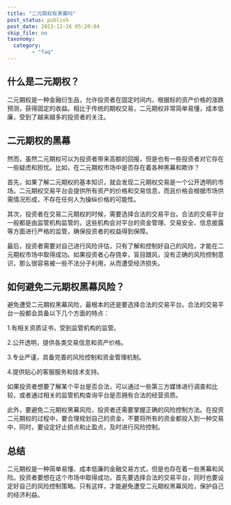 ```yaml
---
title: "二元期权有黑幕吗"
post_status: publish
post_date: 2023-12-26 05:20:04
skip_file: no
taxonomy:
  category:
        - "faq"
---
```


## 什么是二元期权？

二元期权是一种金融衍生品，允许投资者在固定时间内，根据标的资产价格的涨跌预测，获得固定的收益。相比于传统的期权交易，二元期权非常简单易懂，成本低廉，受到了越来越多的投资者的关注。

## 二元期权的黑幕

然而，虽然二元期权可以为投资者带来高额的回报，但是也有一些投资者对它存在一些疑虑和担忧。比如，在二元期权市场中是否存在着各种黑幕和欺诈？

首先，如果了解二元期权的基本知识，就会发现二元期权交易是一个公开透明的市场。二元期权交易平台会提供所有资产的价格和交易信息，而且价格会根据市场供需情况形成，不存在任何人为操纵价格的可能性。

其次，投资者在交易二元期权的时候，需要选择合法的交易平台。合法的交易平台一般都是由监管机构监管的，这些机构会对平台的资金管理、交易安全、信息披露等方面进行严格的监管，确保投资者的权益得到保障。

最后，投资者需要对自己进行风险评估，只有了解和控制好自己的风险，才能在二元期权市场中取得成功。如果投资者心存侥幸，盲目跟风，没有正确的风险控制意识，那么很容易被一些不法分子利用，从而遭受经济损失。

## 如何避免二元期权黑幕风险？

避免遭受二元期权黑幕风险，最根本的还是要选择合法的交易平台。合法的交易平台一般都会具备以下几个方面的特点：

1.有相关资质证书，受到监管机构的监管。

2.公开透明，提供各类交易信息和资产价格。

3.专业严谨，具备完善的风险控制和资金管理机制。

4.提供贴心的客服服务和技术支持。

如果投资者想要了解某个平台是否合法，可以通过一些第三方媒体进行调查和比较，或者通过相关的监管机构查询平台是否拥有合法的经营资质。

此外，要避免二元期权黑幕风险，投资者还需要掌握正确的风险控制方法。在投资二元期权的过程中，要合理规划自己的资金，不要将所有的资金都投入到一种交易中，同时，要设定好止损点和止盈点，及时进行风险控制。

## 总结

二元期权是一种简单易懂、成本低廉的金融交易方式，但是也存在着一些黑幕和风险。投资者要想在这个市场中取得成功，首先要选择合法的交易平台，同时也要设定好自己的风险控制策略。只有这样，才能避免遭受二元期权黑幕风险，保护自己的经济利益。
